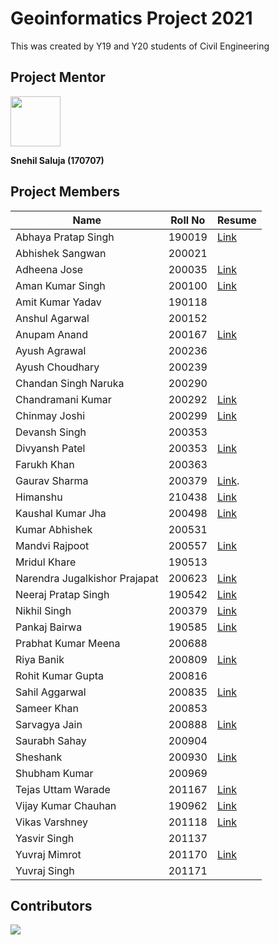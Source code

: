 # Geoinformatics Project 2021

This was created by Y19 and Y20 students of Civil Engineering

## Project Mentor

<code><img src="https://avatars.githubusercontent.com/u/86979316?v=4" width="80"></code>

**Snehil Saluja (170707)**

## Project Members

| Name                          | Roll No | Resume                                                                                        |
| ----------------------------- | ------- | --------------------------------------------------------------------------------------------- |
| Abhaya Pratap Singh           | 190019  | [Link](https://drive.google.com/file/d/1tDHCM_zS5plcAhn1CY3C86Juf31Px6Tg/view?usp=sharing)    |
| Abhishek Sangwan              | 200021  |
| Adheena Jose                  | 200035  | [Link](https://drive.google.com/file/d/1mVUWHN1iGrfThmykHKejaYySocsQ36YE/view?usp=sharing)    |
| Aman Kumar Singh              | 200100  | [Link](https://amanks-20.github.io/GI_Project_Resume/)                                        |
| Amit Kumar Yadav              | 190118  |
| Anshul Agarwal                | 200152  |
| Anupam Anand                  | 200167  | [Link](https://drive.google.com/file/d/1p4sI1Vk_mPUONu_MVNJxE-ID0OB0MJ34/view?usp=sharing)    |
| Ayush Agrawal                 | 200236  |
| Ayush Choudhary               | 200239  |
| Chandan Singh Naruka          | 200290  |
| Chandramani Kumar             | 200292  | [Link](https://drive.google.com/file/d/1DUpIZfPUG2aTcevTtKK0HanyY5GVPEV0/view?usp=sharinggit) |
| Chinmay Joshi                 | 200299  | [Link](https://drive.google.com/file/d/1mJV2DacQmAwdDuxxEXZtW-eNvb9irxPd/view?usp=sharing)    |
| Devansh Singh                 | 200353  |
| Divyansh Patel                | 200353  | [Link](https://drive.google.com/file/d/1mvGPpuJotvn-PSo2O9PnbHiB-845yiwe/view?usp=sharing)    |
| Farukh Khan                   | 200363  |
| Gaurav Sharma                 | 200379  | [Link](https://drive.google.com/file/d/1jgNzGAasAQmqdBWB-uOG6JPGEAdREnPh/view?usp=sharing).   |
| Himanshu                      | 210438  | [Link](https://drive.google.com/file/d/1EBlO5ha7_4engy2LRMYfUdReU-MltSRk/view?usp=sharing%7D) |
| Kaushal Kumar Jha             | 200498  | [Link](https://drive.google.com/file/d/1qxpPeHLSjecauu5AifMIwbPmr6bgKI4E/view?usp=sharing)    |
| Kumar Abhishek                | 200531  |
| Mandvi Rajpoot                | 200557  | [Link](https://drive.google.com/file/d/1PqsI74KCtEGDm0CZEEtwLK6gSKK_6p8o/view?usp=sharing)    |
| Mridul Khare                  | 190513  |
| Narendra Jugalkishor Prajapat | 200623  | [Link](https://drive.google.com/file/d/1TyEPpZjNkqFE5lxGvXP81roArF4AM7-9/view?usp=sharing)    |
| Neeraj Pratap Singh           | 190542  | [Link](https://drive.google.com/file/d/1p9GfxqEAnh_SqRimSOJG6BmtRxdLhzyl/view?usp=sharing)    |
| Nikhil Singh                  | 200379  | [Link](https://drive.google.com/file/d/1F1tyQndbAyLrQaIEiACz83XO9nRc8r7W/view?usp=sharing)    |
| Pankaj Bairwa                 | 190585  | [Link](https://drive.google.com/file/d/1dGCd8Y2NfJnbfV1vM1ZO56hE1S-06FUU/view?usp=sharing)    |
| Prabhat Kumar Meena           | 200688  |
| Riya Banik                    | 200809  | [Link](https://drive.google.com/file/d/1LCjo1HjDxm26GbAfJC5ApistPhlijgce/view?usp=sharing)    |
| Rohit Kumar Gupta             | 200816  |
| Sahil Aggarwal                | 200835  | [Link](https://drive.google.com/file/d/12XShRVSO3fYJtLa8pkN7s82SiCDiqJTA/view?usp=sharing)    |
| Sameer Khan                   | 200853  |
| Sarvagya Jain                 | 200888  | [Link](https://drive.google.com/file/d/1lCJagqwvorxojJ5PNaMe8RV0DdGXPnDu/view?usp=sharing)    |
| Saurabh Sahay                 | 200904  |
| Sheshank                      | 200930  | [Link](https://drive.google.com/file/d/1Gv48voubAl9lH-iznfhvQXjhwEqCJLpS/view?usp=sharing)    |
| Shubham Kumar                 | 200969  |
| Tejas Uttam Warade            | 201167  | [Link](https://drive.google.com/file/d/1LKImamNsgqJ5UtPV_uhCzL8JgQi9v-TI/view?usp=sharing)    |
| Vijay Kumar Chauhan           | 190962  | [Link](https://drive.google.com/file/d/1g70U5FN5xA_UcSogscn2iCDxeWvtUHNZ/view?usp=sharing)    |
| Vikas Varshney                | 201118  | [Link](https://drive.google.com/file/d/1B19lvUZuHajOzPiMGcVfmUG00Qih7K79/view?usp=sharing)    |
| Yasvir Singh                  | 201137  |
| Yuvraj Mimrot                 | 201170  | [Link](https://drive.google.com/file/d/17FZWgH0-5KEvVzUK3ZAulg3bw4zoXewG/view?usp=sharing)    |
| Yuvraj Singh                  | 201171  |

## Contributors

<a href="https://github.com/mrsnhl/giproject/graphs/contributors"><img src="https://contrib.rocks/image?repo=mrsnhl/giproject"></a>
